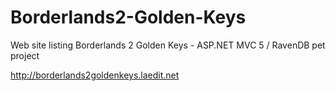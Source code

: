 Borderlands2-Golden-Keys
========================

Web site listing Borderlands 2 Golden Keys - ASP.NET MVC 5 / RavenDB pet project

http://borderlands2goldenkeys.laedit.net
